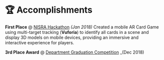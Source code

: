 # 🏆 Accomplishments
**First Place** @ [NISRA Hackathon](http://nisrahackathon.github.io/Hackathon16/) _(Jan 2018)_
Created a mobile AR Card Game using multi-target tracking (**Vuforia**) to identify all cards in a scene and display 3D models on mobile devices, providing an immersive and interactive experience for players.

**3rd Place Award** @ [Department Graduation Competition](http://www3.csie.fju.edu.tw/layout/oneblue/vvindex.jsp) _(Dec 2018)
